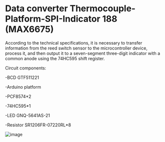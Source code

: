 Data converter Thermocouple-Platform-SPI-Indicator 188 (MAX6675)
=

According to the technical specifications, it is necessary to transfer information from the reed switch sensor to the microcontroller device, process it, and then output it to a seven-segment three-digit indicator with a common anode using the 74HC595 shift register.

Circuit components:

-BCD GTF511221

-Arduino platform

-PCF8574*2

-74HC595*1

-LED GNQ-5641AS-21

-Resistor SR1206FR-07220RL*8

![image](https://github.com/user-attachments/assets/88f1f0f0-60ab-423c-89fe-3aa6e9f84746)
